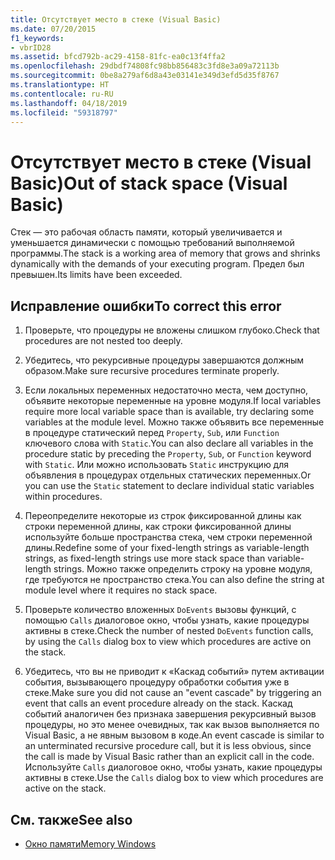 ```yaml
---
title: Отсутствует место в стеке (Visual Basic)
ms.date: 07/20/2015
f1_keywords:
- vbrID28
ms.assetid: bfcd792b-ac29-4158-81fc-ea0c13f4ffa2
ms.openlocfilehash: 29dbdf74808fc98bb856483c3fd8e3a09a72113b
ms.sourcegitcommit: 0be8a279af6d8a43e03141e349d3efd5d35f8767
ms.translationtype: HT
ms.contentlocale: ru-RU
ms.lasthandoff: 04/18/2019
ms.locfileid: "59318797"
---
```

# <a name="out-of-stack-space-visual-basic"></a><span data-ttu-id="ff144-102">Отсутствует место в стеке (Visual Basic)</span><span class="sxs-lookup"><span data-stu-id="ff144-102">Out of stack space (Visual Basic)</span></span>
<span data-ttu-id="ff144-103">Стек — это рабочая область памяти, который увеличивается и уменьшается динамически с помощью требований выполняемой программы.</span><span class="sxs-lookup"><span data-stu-id="ff144-103">The stack is a working area of memory that grows and shrinks dynamically with the demands of your executing program.</span></span> <span data-ttu-id="ff144-104">Предел был превышен.</span><span class="sxs-lookup"><span data-stu-id="ff144-104">Its limits have been exceeded.</span></span>  
  
## <a name="to-correct-this-error"></a><span data-ttu-id="ff144-105">Исправление ошибки</span><span class="sxs-lookup"><span data-stu-id="ff144-105">To correct this error</span></span>  
  
1. <span data-ttu-id="ff144-106">Проверьте, что процедуры не вложены слишком глубоко.</span><span class="sxs-lookup"><span data-stu-id="ff144-106">Check that procedures are not nested too deeply.</span></span>  
  
2. <span data-ttu-id="ff144-107">Убедитесь, что рекурсивные процедуры завершаются должным образом.</span><span class="sxs-lookup"><span data-stu-id="ff144-107">Make sure recursive procedures terminate properly.</span></span>  
  
3. <span data-ttu-id="ff144-108">Если локальных переменных недостаточно места, чем доступно, объявите некоторые переменные на уровне модуля.</span><span class="sxs-lookup"><span data-stu-id="ff144-108">If local variables require more local variable space than is available, try declaring some variables at the module level.</span></span> <span data-ttu-id="ff144-109">Можно также объявить все переменные в процедуре статический перед `Property`, `Sub`, или `Function` ключевого слова with `Static`.</span><span class="sxs-lookup"><span data-stu-id="ff144-109">You can also declare all variables in the procedure static by preceding the `Property`, `Sub`, or `Function` keyword with `Static`.</span></span> <span data-ttu-id="ff144-110">Или можно использовать `Static` инструкцию для объявления в процедурах отдельных статических переменных.</span><span class="sxs-lookup"><span data-stu-id="ff144-110">Or you can use the `Static` statement to declare individual static variables within procedures.</span></span>  
  
4. <span data-ttu-id="ff144-111">Переопределите некоторые из строк фиксированной длины как строки переменной длины, как строки фиксированной длины используйте больше пространства стека, чем строки переменной длины.</span><span class="sxs-lookup"><span data-stu-id="ff144-111">Redefine some of your fixed-length strings as variable-length strings, as fixed-length strings use more stack space than variable-length strings.</span></span> <span data-ttu-id="ff144-112">Можно также определить строку на уровне модуля, где требуются не пространство стека.</span><span class="sxs-lookup"><span data-stu-id="ff144-112">You can also define the string at module level where it requires no stack space.</span></span>  
  
5. <span data-ttu-id="ff144-113">Проверьте количество вложенных `DoEvents` вызовы функций, с помощью `Calls` диалоговое окно, чтобы узнать, какие процедуры активны в стеке.</span><span class="sxs-lookup"><span data-stu-id="ff144-113">Check the number of nested `DoEvents` function calls, by using the `Calls` dialog box to view which procedures are active on the stack.</span></span>  
  
6. <span data-ttu-id="ff144-114">Убедитесь, что вы не приводит к «Каскад событий» путем активации события, вызывающего процедуру обработки события уже в стеке.</span><span class="sxs-lookup"><span data-stu-id="ff144-114">Make sure you did not cause an "event cascade" by triggering an event that calls an event procedure already on the stack.</span></span> <span data-ttu-id="ff144-115">Каскад событий аналогичен без признака завершения рекурсивный вызов процедуры, но это менее очевидных, так как вызов выполняется по Visual Basic, а не явным вызовом в коде.</span><span class="sxs-lookup"><span data-stu-id="ff144-115">An event cascade is similar to an unterminated recursive procedure call, but it is less obvious, since the call is made by Visual Basic rather than an explicit call in the code.</span></span> <span data-ttu-id="ff144-116">Используйте `Calls` диалоговое окно, чтобы узнать, какие процедуры активны в стеке.</span><span class="sxs-lookup"><span data-stu-id="ff144-116">Use the `Calls` dialog box to view which procedures are active on the stack.</span></span>  
  
## <a name="see-also"></a><span data-ttu-id="ff144-117">См. также</span><span class="sxs-lookup"><span data-stu-id="ff144-117">See also</span></span>

- [<span data-ttu-id="ff144-118">Окно памяти</span><span class="sxs-lookup"><span data-stu-id="ff144-118">Memory Windows</span></span>](/visualstudio/debugger/memory-windows)
